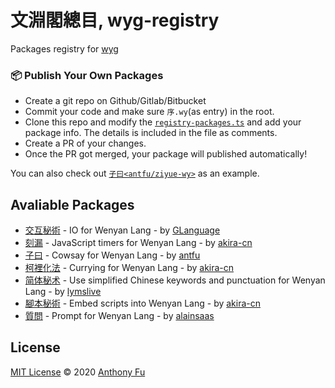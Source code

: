 # 文淵閣總目, wyg-registry

Packages registry for [wyg](https://github.com/wenyan-lang/wyg)

### 📦 Publish Your Own Packages

- Create a git repo on Github/Gitlab/Bitbucket
- Commit your code and make sure `序.wy`(as entry) in the root.
- Clone this repo and modify the [`registry-packages.ts`](https://github.com/wenyan-lang/wyg-registry/blob/master/registry-packages.ts) and add your package info. The details is included in the file as comments.
- Create a PR of your changes.
- Once the PR got merged, your package will published automatically!

You can also check out [`子曰<antfu/ziyue-wy>`](https://github.com/antfu/ziyue-wy) as an example.

## Avaliable Packages

<!--GENERATED_DO_NOT_MODIFY-->
<!--package_list_start-->

- [交互秘術](https://github.com/GLanguage/jiaohu-wy/tree/master) - IO for Wenyan Lang - by [GLanguage](https://github.com/GLanguage)
- [刻漏](https://github.com/akira-cn/kelou-wy/tree/master) - JavaScript timers for Wenyan Lang - by [akira-cn](https://github.com/akira-cn)
- [子曰](https://github.com/antfu/ziyue-wy/tree/master) - Cowsay for Wenyan Lang - by [antfu](https://github.com/antfu)
- [柯裡化法](https://github.com/akira-cn/currying-wy/tree/master) - Currying for Wenyan Lang - by [akira-cn](https://github.com/akira-cn)
- [简体秘术](https://github.com/lymslive/wyg-packages/tree/jiantihua) - Use simplified Chinese keywords and punctuation for Wenyan Lang - by [lymslive](https://github.com/lymslive/wyg-packages)
- [腳本秘術](https://github.com/akira-cn/script-wy/tree/master) - Embed scripts into Wenyan Lang - by [akira-cn](https://github.com/akira-cn)
- [質問](https://github.com/alainsaas/prompt-wy/tree/master) - Prompt for Wenyan Lang - by [alainsaas](https://github.com/alainsaas)

<!--package_list_end-->

## License

[MIT License](https://github.com/wenyan-lang/wyg-registry/blob/master/LICENSE) © 2020 [Anthony Fu](https://github.com/antfu)
